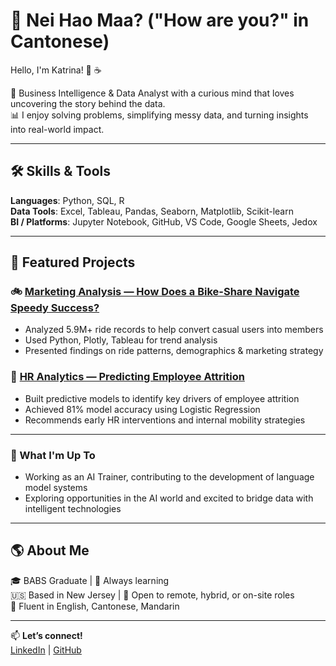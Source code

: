 # 👋 Nei Hao Maa? ("How are you?" in Cantonese) 

Hello, I'm Katrina! 🥐 ☕️

🎯 Business Intelligence & Data Analyst with a curious mind that loves uncovering the story behind the data.  
📊 I enjoy solving problems, simplifying messy data, and turning insights into real-world impact.

---

## 🛠️ Skills & Tools

**Languages**: Python, SQL, R  
**Data Tools**: Excel, Tableau, Pandas, Seaborn, Matplotlib, Scikit-learn  
**BI / Platforms**: Jupyter Notebook, GitHub, VS Code, Google Sheets, Jedox 

---

## 📁 Featured Projects

### 🚲 [Marketing Analysis — How Does a Bike-Share Navigate Speedy Success?](https://github.com/kkatrinackw/marketing-analysis)

- Analyzed 5.9M+ ride records to help convert casual users into members  
- Used Python, Plotly, Tableau for trend analysis  
- Presented findings on ride patterns, demographics & marketing strategy

### 🧠 [HR Analytics — Predicting Employee Attrition](https://github.com/kkatrinackw/hr-analytics)

- Built predictive models to identify key drivers of employee attrition  
- Achieved 81% model accuracy using Logistic Regression  
- Recommends early HR interventions and internal mobility strategies

---

### 🌱 What I'm Up To
- Working as an AI Trainer, contributing to the development of language model systems
- Exploring opportunities in the AI world and excited to bridge data with intelligent technologies

---

## 🌎 About Me

🎓 BABS Graduate | 🌱 Always learning  
🇺🇸 Based in New Jersey | 💼 Open to remote, hybrid, or on-site roles  
💬 Fluent in English, Cantonese, Mandarin

---

📫 **Let’s connect!**  
[LinkedIn](https://www.linkedin.com/in/kkatrinackw/) | [GitHub](https://github.com/kkatrinackw)

